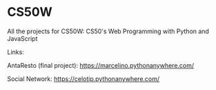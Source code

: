 # CS50W
All the projects for CS50W: CS50's Web Programming with Python and JavaScript

Links:

AntaResto (final project): https://marcelino.pythonanywhere.com/

Social Network: https://celotip.pythonanywhere.com/
